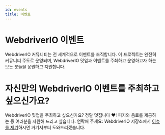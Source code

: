 ```yaml
---
id: events
title: 이벤트
---
```


# WebdriverIO 이벤트

WebdriverIO 커뮤니티는 전 세계적으로 이벤트를 조직합니다. 이 프로젝트는 완전히 커뮤니티 주도로 운영되며, WebdriverIO 밋업과 이벤트를 주최하고 운영하고자 하는 모든 분들을 응원하고 지원합니다.

<EventList></EventList>

# 자신만의 WebdriverIO 이벤트를 주최하고 싶으신가요?

WebdriverIO 밋업을 주최하고 싶으신가요? 정말 멋집니다 ❤️! 피자와 음료를 제공하는 등 여러분을 지원해 드리고 싶습니다. 연락해 주세요: WebdriverIO 저장소에서 [이슈를 제기](https://github.com/webdriverio/webdriverio/issues/new?assignees=&labels=Event+%F0%9F%93%85%2CNeeds+Triaging+%E2%8F%B3&projects=&template=event-proposal.yml&title=%5B%F0%9F%93%85+Event+Suggestion%5D%3A+%3Ctitle%3E)하시면 거기서부터 도와드리겠습니다.